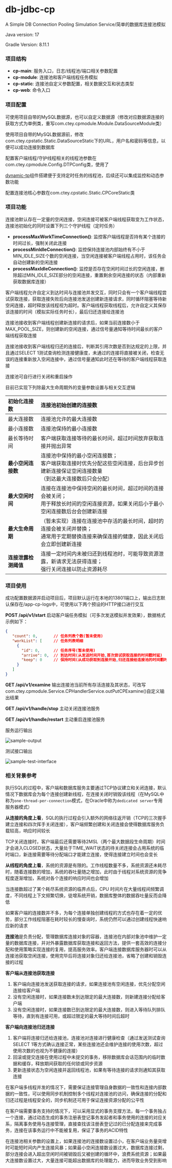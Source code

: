 # db-jdbc-cp
 A Simple DB Connection Pooling Simulation Service/简单的数据库连接池模拟

Java version: 17

Gradle Version: 8.11.1

### 项目结构

- **cp-main**: 服务入口，日志/线程池/端口相关参数配置
- **cp-module**: 连接池和客户端线程任务模拟
- **cp-static**: 连接池自定义参数配置，相关数据交互和状态类型
- **cp-web**: 命令入口

### 项目配置

可使用项目自带的MySQL数据源，也可以自定义数据源（修改对应数据源连接的获取方式为单例类，重写com.ctey.cpmodule.Module.DataSourceModule类）

使用项目自带的MySQL数据源前，修改com.ctey.cpstatic.Static.DataSourceStatic下的URL，用户名和密码等信息，以便可以成功连接到数据库

配置客户端线程/守护线程相关的线程池参数在com.ctey.cpmodule.Config.DTPConfig类，使用了

[dynamic-tp](https://github.com/dromara/dynamic-tp)组件搭建便于支持定时任务的线程池，后续还可以集成监控和动态参数功能

配置连接池核心参数在com.ctey.cpstatic.Static.CPCoreStatic类

### 项目功能

连接池默认存在一定量的空闲连接，空闲连接可被客户端线程获取变为工作状态，连接池初始化的同时设置下列三个守护线程（定时任务）

- **processMaxWorkTimeConnection()**: 监控客户端线程是否持有某个连接的时间过长，强制关闭此连接
- **processMinIdleConnection()**: 监控保持连接池内部始终有不小于MIN_IDLE_SIZE个数的空闲连接，当空闲连接被客户端线程占用时，该任务会自动创建新的空闲连接
- **processMaxIdleConnection()**: 监控是否存在空闲时间过长的空闲连接，删除超过MIN_IDLE_SIZE部分的空闲连接，重置剩余空闲连接的状态（内部重新获取数据库连接）

客户端线程允许自定义到达时间与连接池并发交互，同时只会有一个客户端线程尝试获取连接，获取连接失败后向连接池发送创建新连接请求，同时循环阻塞等待新空闲连接，超时释放该线程视为超时。客户端线程获取线程后，允许自定义其保存该连接的时间（模拟实际任务时长），最后归还连接给连接池

连接池接收到客户端线程创建新连接的请求后，如果当前连接数小于MAX_POOL_SIZE，则创建新的空闲连接，通过信号量通知等待时间最长的客户端线程获取连接

连接池接收到客户端线程归还的连接后，判断其引用次数是否到达规定的上限，并且通过SELECT 1测试查询检测连接健康度，未通过的连接将直接被关闭，检查无误的连接重新放入空闲连接中，通过信号量通知此时还在等待的客户端线程获取连接

连接池可自行进行关闭和重启操作

目前已实现下列除最大生命周期外的变量参数设置与相关交互逻辑

| 初始化连接数         | 连接池初始创建的连接数                                       |
| :------------------- | :----------------------------------------------------------- |
| 最大连接数           | 连接池允许的最大连接数                                       |
| 最小连接数           | 连接池保持的最小连接数                                       |
| 最长等待时间         | 客户端获取连接等待的最长时间，超过时间放弃获取连接并抛出异常 |
| **最小空闲连接数**   | 连接池中保持的最小空闲连接数；<br>客户端获取连接时优先分配这些空闲连接，后台异步创建新连接保证空闲连接数量<br>（到达最大连接数后只会分配） |
| **最大空闲时间**     | 连接在连接池中保持空闲的最长时间，超过时间的连接会被关闭；<br>用于释放长时间的空闲连接资源，如果关闭后小于最小空闲连接数后台会创建新连接 |
| **最大生命周期**     | （暂未实现）连接在连接池中存活的最长时间，超时的连接会被关闭并替换；<br>通常用于定期替换连接来确保连接的健康，因此关闭后会立即创建新连接 |
| **连接泄露检测阈值** | 连接一定时间内未被归还到线程池时，可能导致资源泄露，新请求无法获得连接；<br>强行关闭连接以防止资源耗尽 |

### 项目使用

成功配置数据源并启动项目后，项目默认运行在本地的13801端口上，输出日志默认保存在/app-cp-logs中，可使用以下两个预设的HTTP接口进行交互

**POST /api/v1/start** 启动客户端任务模拟（可多次发送模拟并发效果），数据格式示例如下：

```json
{
   "count": 0,       // 任务列表个数(暂未使用)
   "workList": [     // 任务列表明细
     {
       "id": 0,      // 任务序号(暂未使用)
       "arrive": 0,  // 到达时间(从发送时间开始,首次尝试获取连接的时间戳时延)
       "keep": 0     // 保持时间(从成功获取到连接开始,归还连接给连接池的时间戳时延)
     }
   ]
}
```

**GET /api/v1/examine** 输出连接池当前所有存活连接及其状态，可改写com.ctey.cpmodule.Service.CPHandlerService.outPutCPExamine()自定义输出结果

**GET /api/v1/handle/stop** 主动关闭连接池服务

**GET /api/v1/handle/restart** 主动重启连接池服务

服务运行输出

![sample-output](https://github.com/CANDYFLOSSKKI/db-jdbc-cp/raw/main/public/sample-output.png)

测试接口输出

![sample-test-interface](https://github.com/CANDYFLOSSKKI/db-jdbc-cp/raw/main/public/sample-test-interface.png)

### 相关背景参考

执行SQL的过程中，客户端和数据库服务主要通过TCP协议建立和关闭连接，默认情况下数据库会为每个连接创建新线程，在连接关闭时销毁该线程（在MySQL中称为`one-thread-per-connection`模式，在Oracle中称为`dedicated server`专用服务器模式）

**从连接的角度上看**，SQL的执行过程会引入额外的网络往返开销（TCP的三次握手建立连接和四次挥手关闭连接），客户端频繁创建和关闭连接会使得数据库服务负载较高，响应时间较长

TCP关闭连接时，客户端最后还需要等待2MSL（两个最大数据段生命周期）时间才会进入CLOSED状态，大量处于TIME_WAIT状态的待关闭连接会占用系统的临时端口，新连接需要等待分配端口才能建立连接，使得连接建立时间也会变长

**从线程的角度上看**，系统的资源是有限的。工作线程数量不多，系统资源还未耗尽时，随着连接数的增加，系统的吞吐量随之增加，此时由于线程对系统资源的竞争程度逐渐增加，系统对各个连接的响应时间也会增加

当连接数超过了某个耗尽系统资源的临界点后，CPU 时间片在大量线程间频繁调度，不同线程上下文频繁切换，徒增系统开销，数据库整体的数据吞吐量反而会降低

如果客户端的连接数并不多，为每个连接单独创建线程的方式也存在着一定的优势，部分工作线程阻塞在耗时较长的慢查询时，系统仍然可以通过创建线程快速响应新的请求

**连接池**是负责分配，管理数据库连接对象的容器，连接池在内部对象池中维护一定量的数据库连接，并对外暴露数据库获取连接和返回方法，提供一套高效的连接分配和使用策略实现连接的复用，提高服务效率。客户端连接数据库服务器时可以从连接池获取空闲连接，使用完毕后将连接对象归还给连接池，省略了创建和销毁连接的过程

**客户端从连接池获取连接**

1. 客户端向连接池发送获取连接的请求，如果连接池有空闲连接，优先分配空闲连接给客户端
2. 没有空闲连接时，如果连接数未到达限定的最大连接数，则新建连接分配给客户端
3. 没有空闲连接时，如果连接数已到达限定的最大连接数，则进入等待队列排队等待，直到有连接可用，或超过限定的最大等待时间后超时

**客户端向连接池归还连接**

1. 客户端将连接归还给连接池，连接池对连接进行健康检查（通过发送测试查询SELECT 1等方式确认连接正常，某些连接池还会维护连接的使用次数，超过使用次数的也视为不健康的连接）
2. 回滚或提交连接在使用过程中未提交的事务，移除数据库会话范围内的临时数据和缓存，释放期间获取的任何锁或同步资源
3. 更新连接状态为空闲连接并返回线程池，如果有等待连接的请求则通知其获取连接

在客户端多线程并发的情况下，需要保证连接管理自身数据的一致性和连接内部数据的一致性，可以使用同步机制控制多个线程对连接池的访问，确保连接的分配和归还过程是线程安全的，同步机制还可用于保证连接资源分配的公平性

在客户端需要事务支持的情况下，可以采用显式的事务支撑方法，每一个事务独占一个连接，通过动态生成的事务注册表登记事务发起者和事务使用的连接的对应关系，隔离事务使用与连接管理，直接查找该注册表登记过的已分配连接来完成事务，连接在该事务运行中不能被复用，保证了事务的ACID特性

在连接池相关参数的设置上，如果连接池的连接数设置过小，在客户端业务量突增时可能短时间内产生连接风暴；如果最小空闲连接数设置过大，数据库连接过剩，部分连接会进入超出空闲时间被销毁后又被创建的循环中，浪费系统资源；如果最大连接数设置过大，大量连接可能超出数据库的处理能力，进而导致业务受到影响

